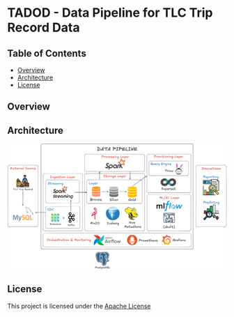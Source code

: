 # TADOD - Data Pipeline for TLC Trip Record Data

## Table of Contents

- [Overview](#overview)
- [Architecture](#architecture)
- [License](#license)

## Overview


## Architecture

![Architecture](assets/architecture-draft.png)

## License

This project is licensed under the [Apache License](./LICENSE)
